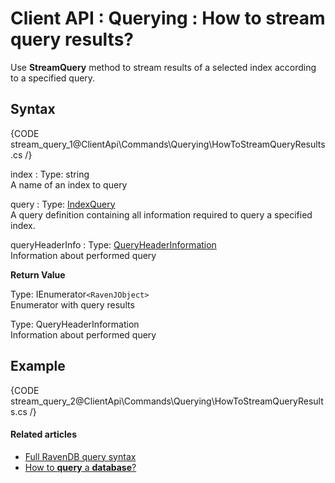 # Client API : Querying : How to stream query results?

Use **StreamQuery** method to stream results of a selected index according to a specified query.

## Syntax

{CODE stream_query_1@ClientApi\Commands\Querying\HowToStreamQueryResults.cs /}

index
:   Type: string   
A name of an index to query

query
:   Type: [IndexQuery]()   
A query definition containing all information required to query a specified index.

queryHeaderInfo
:   Type: [QueryHeaderInformation ]()   
Information about performed query

**Return Value**    

Type: IEnumerator`<RavenJObject>`   
Enumerator with query results

Type: QueryHeaderInformation    
Information about performed query

## Example

{CODE stream_query_2@ClientApi\Commands\Querying\HowToStreamQueryResults.cs /}

#### Related articles

- [Full RavenDB query syntax](../../../Indexes/full-query-syntax) 
- [How to **query** a **database**?](../../../client-api/commands/querying/how-to-query-a-database)